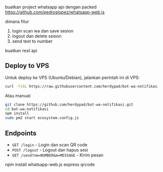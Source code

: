 buatkan project whatsapp api
dengan packed https://github.com/pedroslopez/whatsapp-web.js

dimana fitur

1. login scan wa dan save sesion
2. logout dan delete sesion
3. send text to number

buatkan rest api

## Deploy to VPS

Untuk deploy ke VPS (Ubuntu/Debian), jalankan perintah ini di VPS:

```bash
curl -fsSL https://raw.githubusercontent.com/herdypad/bot-wa-notifikasi/refs/heads/main/deploy-vps.sh | bash
```

Atau manual:

```bash
git clone https://github.com/herdypad/bot-wa-notifikasi.git
cd bot-wa-notifikasi
npm install
sudo pm2 start ecosystem.config.js
```

## Endpoints

- `GET /login` - Login dan scan QR code
- `POST /logout` - Logout dan hapus sesi  
- `GET /send?nm=NUMBER&m=MESSAGE` - Kirim pesan

npm install whatsapp-web.js express qrcode